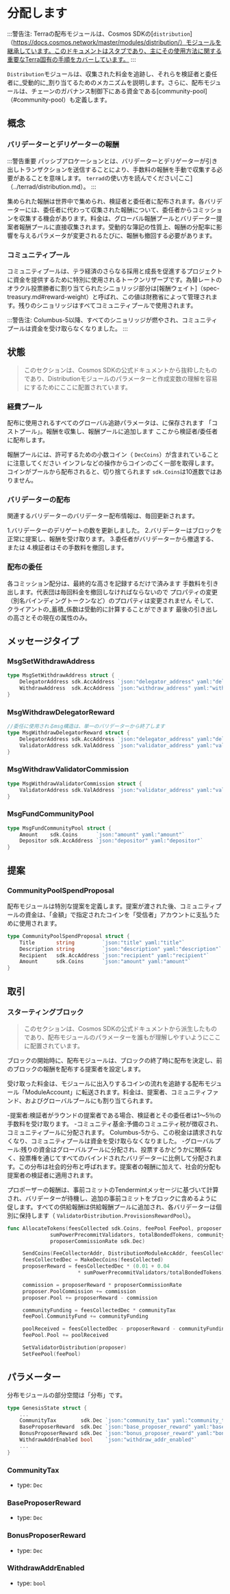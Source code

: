 # 分配します

:::警告注:
Terraの配布モジュールは、Cosmos SDKの[`distribution`]（https://docs.cosmos.network/master/modules/distribution/）モジュールを継承しています。このドキュメントはスタブであり、主にその使用方法に関する重要なTerra固有の手順をカバーしています。
:::

`Distribution`モジュールは、収集された料金を追跡し、それらを検証者と委任者に_受動的に_割り当てるためのメカニズムを説明します。さらに、配布モジュールは、チェーンのガバナンス制御下にある資金である[community-pool]（#community-pool）も定義します。

## 概念

### バリデーターとデリゲーターの報酬

:::警告重要
パッシブアロケーションとは、バリデーターとデリゲーターが引き出しトランザクションを送信することにより、手数料の報酬を手動で収集する必要があることを意味します。 `terrad`の使い方を読んでください[ここ]（../terrad/distribution.md）。
:::

集められた報酬は世界中で集められ、検証者と委任者に配布されます。各バリデーターには、委任者に代わって収集された報酬について、委任者からコミッションを収集する機会があります。料金は、グローバル報酬プールとバリデーター提案者報酬プールに直接収集されます。受動的な簿記の性質上、報酬の分配率に影響を与えるパラメータが変更されるたびに、報酬も撤回する必要があります。

### コミュニティプール

コミュニティプールは、テラ経済のさらなる採用と成長を促進するプロジェクトに資金を提供するために特別に使用されるトークンリザーブです。為替レートのオラクル投票勝者に割り当てられたシニョリッジ部分は[報酬ウェイト]（spec-treasury.md#reward-weight）と呼ばれ、この値は財務省によって管理されます。残りのシニョリッジはすべてコミュニティプールで使用されます。

:::警告注:
Columbus-5以降、すべてのシニョリッジが燃やされ、コミュニティプールは資金を受け取らなくなりました。
:::

## 状態

>このセクションは、Cosmos SDKの公式ドキュメントから抜粋したものであり、Distributionモジュールのパラメーターと作成変数の理解を容易にするためにここに配置されています。

### 経費プール

配布に使用されるすべてのグローバル追跡パラメータは、に保存されます
「コストプール」。報酬を収集し、報酬プールに追加します
ここから検証者/委任者に配布します。

報酬プールには、許可するための小数コイン（ `DecCoins`）が含まれていることに注意してください
インフレなどの操作からコインのごく一部を取得します。
コインがプールから配布されると、切り捨てられます
`sdk.Coins`は10進数ではありません。

### バリデーターの配布

関連するバリデーターのバリデーター配布情報は、毎回更新されます。

1.バリデーターのデリゲートの数を更新しました。
2.バリデーターはブロックを正常に提案し、報酬を受け取ります。
3.委任者がバリデーターから撤退する、または
4.検証者はその手数料を撤回します。

### 配布の委任

各コミッション配分は、最終的な高さを記録するだけで済みます
手数料を引き出します。代表団は毎回料金を撤回しなければならないので
プロパティの変更（別名バインディングトークンなど）のプロパティは変更されません
そして、クライアントの_蓄積_係数は受動的に計算することができます
最後の引き出しの高さとその現在の属性のみ。

## メッセージタイプ 

### MsgSetWithdrawAddress

```go
type MsgSetWithdrawAddress struct {
	DelegatorAddress sdk.AccAddress `json:"delegator_address" yaml:"delegator_address"`
	WithdrawAddress  sdk.AccAddress `json:"withdraw_address" yaml:"withdraw_address"`
}
```


### MsgWithdrawDelegatorReward

```go
//委任に使用されるmsg構造は、単一のバリデーターから終了します 
type MsgWithdrawDelegatorReward struct {
	DelegatorAddress sdk.AccAddress `json:"delegator_address" yaml:"delegator_address"`
	ValidatorAddress sdk.ValAddress `json:"validator_address" yaml:"validator_address"`
}
```


### MsgWithdrawValidatorCommission

```go
type MsgWithdrawValidatorCommission struct {
	ValidatorAddress sdk.ValAddress `json:"validator_address" yaml:"validator_address"`
}
```


### MsgFundCommunityPool

```go
type MsgFundCommunityPool struct {
	Amount    sdk.Coins      `json:"amount" yaml:"amount"`
	Depositor sdk.AccAddress `json:"depositor" yaml:"depositor"`
}
```


## 提案

### CommunityPoolSpendProposal

配布モジュールは特別な提案を定義します。提案が渡された後、コミュニティプールの資金は、「金額」で指定されたコインを「受信者」アカウントに支払うために使用されます。 

```go
type CommunityPoolSpendProposal struct {
	Title       string         `json:"title" yaml:"title"`
	Description string         `json:"description" yaml:"description"`
	Recipient   sdk.AccAddress `json:"recipient" yaml:"recipient"`
	Amount      sdk.Coins      `json:"amount" yaml:"amount"`
}
```

## 取引

### スターティングブロック

>このセクションは、Cosmos SDKの公式ドキュメントから派生したものであり、配布モジュールのパラメーターを誰もが理解しやすいようにここに配置されています。

ブロックの開始時に、配布モジュールは、ブロックの終了時に配布を決定し、前のブロックの報酬を配布する提案者を設定します。

受け取った料金は、モジュールに出入りするコインの流れを追跡する配布モジュール「ModuleAccount」に転送されます。料金は、提案者、コミュニティファンド、およびグローバルプールにも割り当てられます。

-提案者:検証者がラウンドの提案者である場合、検証者とその委任者は1〜5％の手数料を受け取ります。
-コミュニティ基金:予備のコミュニティ税が徴収され、コミュニティプールに分配されます。 Columbus-5から、この税金は請求されなくなり、コミュニティプールは資金を受け取らなくなりました。
-グローバルプール:残りの資金はグローバルプールに分配され、投票するかどうかに関係なく、投票権を通じてすべてのバインドされたバリデーターに比例して分配されます。この分布は社会的分布と呼ばれます。提案者の報酬に加えて、社会的分配も提案者の検証者に適用されます。

プロポーザーの報酬は、事前コミットのTendermintメッセージに基づいて計算され、バリデーターが待機し、追加の事前コミットをブロックに含めるように促します。すべての供給報酬は供給報酬プールに追加され、各バリデーターは個別に保持します（ `ValidatorDistribution.ProvisionsRewardPool`）。 

```go
func AllocateTokens(feesCollected sdk.Coins, feePool FeePool, proposer ValidatorDistribution,
              sumPowerPrecommitValidators, totalBondedTokens, communityTax,
              proposerCommissionRate sdk.Dec)

     SendCoins(FeeCollectorAddr, DistributionModuleAccAddr, feesCollected)
     feesCollectedDec = MakeDecCoins(feesCollected)
     proposerReward = feesCollectedDec * (0.01 + 0.04
                       * sumPowerPrecommitValidators/totalBondedTokens)

     commission = proposerReward * proposerCommissionRate
     proposer.PoolCommission += commission
     proposer.Pool += proposerReward - commission

     communityFunding = feesCollectedDec * communityTax
     feePool.CommunityFund += communityFunding

     poolReceived = feesCollectedDec - proposerReward - communityFunding
     feePool.Pool += poolReceived

     SetValidatorDistribution(proposer)
     SetFeePool(feePool)
```

## パラメーター

分布モジュールの部分空間は「分布」です。 

```go
type GenesisState struct {
	...
	CommunityTax        sdk.Dec `json:"community_tax" yaml:"community_tax"`
	BaseProposerReward	sdk.Dec `json:"base_proposer_reward" yaml:"base_proposer_reward"`
	BonusProposerReward	sdk.Dec	`json:"bonus_proposer_reward" yaml:"bonus_proposer_reward"`
	WithdrawAddrEnabled bool 	`json:"withdraw_addr_enabled"`
	...
}
```

### CommunityTax

- type: `Dec`

### BaseProposerReward

- type: `Dec`

### BonusProposerReward

- type: `Dec`

### WithdrawAddrEnabled

- type: `bool`
